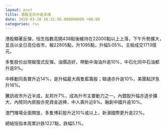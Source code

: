 ```yaml
---
layout: post
title: 港股全日升逾半成
date: 2020-03-20 16:21:56.000000000 +08:00
categories: rss
---
```


港股顯著反彈，恒生指數高開438點後維持在22000點以上上落，下午升勢擴大，並且以全日高位收市，報22805點，升1095點，升幅5.05%。主板成交1713億元。

多隻股份出現報復式反彈。油價造好，帶動中海油升逾10%，中石化同中石油都升逾9%。

中移動同長實升近14%，是升幅最大兩隻藍籌股；聯通亦升逾10%，美團點評急升16%。

騰訊收市升近半成，友邦升7%，成為升市主要動力之一。內銀股升幅亦逐步擴大，內險同內房股亦見資金追捧，中人壽升近8%。融創中國升逾10%。

澳門賭場全面開放，多隻博彩股升近10%或以上，新濠國際更升逾22%。

總結恒指本周累計跌1227點，跌幅5.1%。
